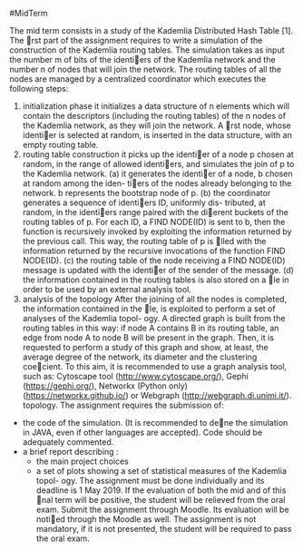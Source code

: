 #MidTerm

The mid term consists in a study of the Kademlia Distributed Hash Table [1]. The
rst part of the assignment requires to write a simulation of the construction of
the Kademlia routing tables. The simulation takes as input the number m of bits
of the identiers of the Kademlia network and the number n of nodes that will
join the network. The routing tables of all the nodes are managed by a centralized
coordinator which executes the following steps:
1. initialization phase
it initializes a data structure of n elements which will contain the descriptors
(including the routing tables) of the n nodes of the Kademlia network, as they
will join the network. A rst node, whose identier is selected at random, is
inserted in the data structure, with an empty routing table.
2. routing table construction
it picks up the identier of a node p chosen at random, in the range of allowed
identiers, and simulates the join of p to the Kademlia network.
(a) it generates the identier of a node, b chosen at random among the iden-
tiers of the nodes already belonging to the network. b represents the
bootstrap node of p.
(b) the coordinator generates a sequence of identiers ID, uniformly dis-
tributed, at random, in the identiers range paired with the dierent
buckets of the routing tables of p. For each ID, a FIND NODE(ID)
is sent to b, then the function is recursively invoked by exploiting the
information returned by the previous call. This way, the routing table of
p is lled with the information returned by the recursive invocations of
the function FIND NODE(ID).
(c) the routing table of the node receiving a FIND NODE(ID) message is
updated with the identier of the sender of the message.
(d) the information contained in the routing tables is also stored on a le in
order to be used by an external analysis tool.
3. analysis of the topology
After the joining of all the nodes is completed, the information contained
in the le, is exploited to perform a set of analyses of the Kademlia topol-
ogy. A directed graph is built from the routing tables in this way: if node
A contains B in its routing table, an edge from node A to node B will
be present in the graph. Then, it is requested to perform a study of this
graph and show, at least, the average degree of the network, its diameter
and the clustering coecient. To this aim, it is recommended to use a graph
analysis tool, such as: Cytoscape tool (http://www.cytoscape.org/), Gephi
(https://gephi.org/), Networkx (Python only) (https://networkx.github.io/)
or Webgraph (http://webgraph.di.unimi.it/).
topology.
The assignment requires the submission of:
- the code of the simulation. (It is recommended to dene the simulation in
JAVA, even if other languages are accepted). Code should be adequately
commented.
- a brief report describing :
    - the main project choices
    - a set of plots showing a set of statistical measures of the Kademlia topol-
ogy.
The assignment must be done individually and its deadline is 1 May 2019. If the
evaluation of both the mid and of this nal term will be positive, the student will be
relieved from the oral exam. Submit the assignment through Moodle. Its evaluation
will be notied through the Moodle as well.
The assignment is not mandatory, if it is not presented, the student will be
required to pass the oral exam.